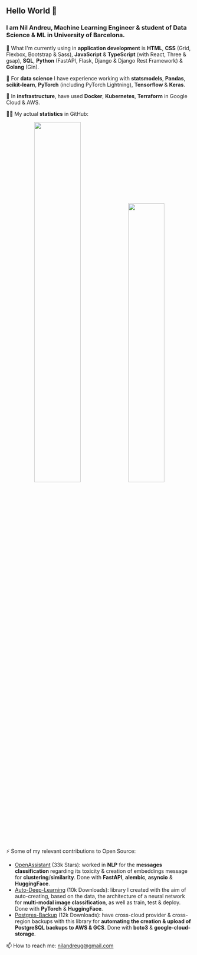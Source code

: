 ## Hello World 👋

### I am Nil Andreu, Machine Learning Engineer & student of Data Science & ML in University of Barcelona.

🔭 What I'm currently using in **application development** is **HTML**, **CSS** (Grid, Flexbox, Bootstrap & Sass), **JavaScript** & **TypeScript** (with React, Three & gsap), **SQL**, **Python** (FastAPI, Flask, Django & Django Rest Framework) & **Golang** (Gin).

👯 For **data science** I have experience working with **statsmodels**, **Pandas**, **scikit-learn**, **PyTorch** (including PyTorch Lightning), **Tensorflow** & **Keras**.

🌱 In **insfrastructure**, have used **Docker**, **Kubernetes**, **Terraform** in Google Cloud & AWS.

👨‍💻 My actual **statistics** in GitHub:

<p align="center">
<img width="50%"  src="https://github-readme-stats.vercel.app/api?username=nil-andreu&count_private=true&show_icons=true&include_all_commits=false&hide_border=true&hide_title=true" />
<img width="44%"  src="https://github-readme-streak-stats.herokuapp.com/?user=nil-andreu&hide_border=true" />
</p>


⚡ Some of my relevant contributions to Open Source:

- [OpenAssistant](https://github.com/LAION-AI/Open-Assistant) (33k Stars): worked in **NLP** for the **messages classification** regarding its toxicity & creation of embeddings message for **clustering**/**similarity**. Done with **FastAPI**, **alembic**, **asyncio** & **HuggingFace**.
- [Auto-Deep-Learning](https://github.com/Nil-Andreu/auto-deep-learning) (10k Downloads): library I created with the aim of auto-creating, based on the data, the architecture of a neural network for **multi-modal image classification**, as well as train, test & deploy. Done with **PyTorch** & **HuggingFace**.
- [Postgres-Backup](https://github.com/Nil-Andreu/postgres-backup) (12k Downloads): have cross-cloud provider & cross-region backups with this library for **automating the creation & upload of PostgreSQL backups to AWS & GCS**. Done with **boto3** & **google-cloud-storage**.



📫 How to reach me: nilandreug@gmail.com

